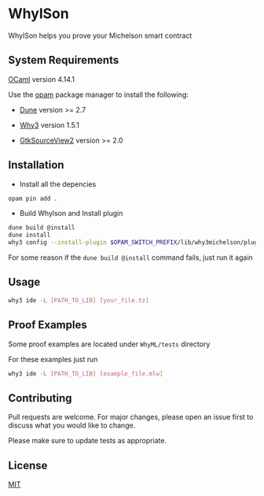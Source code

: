 # WhylSon

WhylSon helps you prove your Michelson smart contract

## System Requirements

[OCaml](https://ocaml.org/docs/install.html) version 4.14.1

Use the [opam](https://opam.ocaml.org/doc/Install.html) package manager to install the following:

- [Dune](https://github.com/ocaml/dune) version >= 2.7

- [Why3](http://why3.lri.fr/) version 1.5.1

- [GtkSourceView2](https://wiki.gnome.org/Projects/GtkSourceView) version >= 2.0

## Installation

- Install all the depencies 
```bash
opam pin add .
```

- Build Whylson and Install plugin
```bash
dune build @install 
dune install
why3 config --install-plugin $OPAM_SWITCH_PREFIX/lib/why3michelson/plugins/plugin_whylson.cmxs
```
For some reason if the `dune build @install` command fails, just run it again

## Usage

```bash
why3 ide -L [PATH_TO_LIB] [your_file.tz]
```
## Proof Examples

Some proof examples are located under `WhyML/tests` directory

For these examples just run
```bash
why3 ide -L [PATH_TO_LIB] [example_file.mlw]
```

## Contributing
Pull requests are welcome. For major changes, please open an issue first to discuss what you would like to change.

Please make sure to update tests as appropriate.

## License
[MIT](https://choosealicense.com/licenses/mit/)
